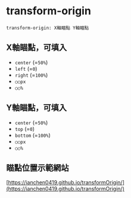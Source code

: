 # transform-origin

```
transform-origin: X軸瞄點 Y軸瞄點
```

## X軸瞄點，可填入

* `center` (=`50%`)
* `left` (=`0`)
* `right` (=`100%`)
* `○○px`
* `○○%`

## Y軸瞄點，可填入

* `center` (=`50%`)
* `top` (=`0`)
* `bottom` (=`100%`)
* `○○px`
* `○○%`

## 瞄點位置示範網站
[https://ianchen0419.github.io/transformOrigin/](https://ianchen0419.github.io/transformOrigin/)
